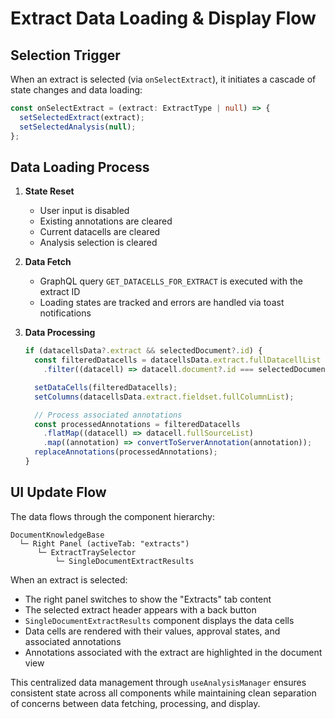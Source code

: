 # Extract Data Loading & Display Flow

## Selection Trigger
When an extract is selected (via `onSelectExtract`), it initiates a cascade of state changes and data loading:

```typescript
const onSelectExtract = (extract: ExtractType | null) => {
  setSelectedExtract(extract);
  setSelectedAnalysis(null);
};
```

## Data Loading Process
1. **State Reset**
   - User input is disabled
   - Existing annotations are cleared
   - Current datacells are cleared
   - Analysis selection is cleared

2. **Data Fetch**
   - GraphQL query `GET_DATACELLS_FOR_EXTRACT` is executed with the extract ID
   - Loading states are tracked and errors are handled via toast notifications

3. **Data Processing**
   ```typescript
   if (datacellsData?.extract && selectedDocument?.id) {
     const filteredDatacells = datacellsData.extract.fullDatacellList
       .filter((datacell) => datacell.document?.id === selectedDocument.id);

     setDataCells(filteredDatacells);
     setColumns(datacellsData.extract.fieldset.fullColumnList);

     // Process associated annotations
     const processedAnnotations = filteredDatacells
       .flatMap((datacell) => datacell.fullSourceList)
       .map((annotation) => convertToServerAnnotation(annotation));
     replaceAnnotations(processedAnnotations);
   }
   ```

## UI Update Flow
The data flows through the component hierarchy:
```
DocumentKnowledgeBase
  └─ Right Panel (activeTab: "extracts")
      └─ ExtractTraySelector
          └─ SingleDocumentExtractResults
```

When an extract is selected:
- The right panel switches to show the "Extracts" tab content
- The selected extract header appears with a back button
- `SingleDocumentExtractResults` component displays the data cells
- Data cells are rendered with their values, approval states, and associated annotations
- Annotations associated with the extract are highlighted in the document view

This centralized data management through `useAnalysisManager` ensures consistent state across all components while maintaining clean separation of concerns between data fetching, processing, and display.
